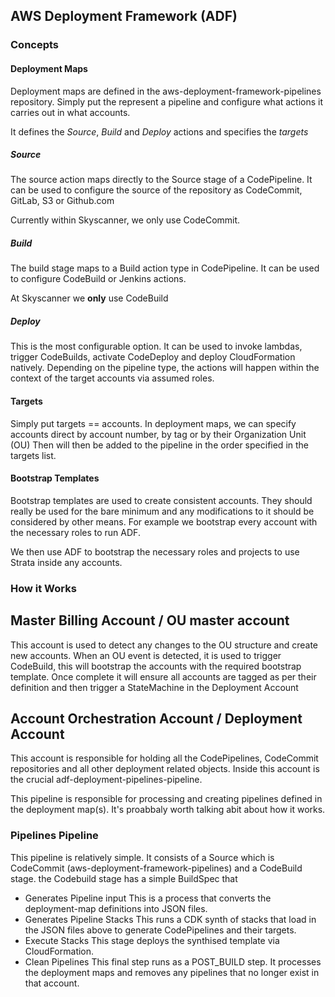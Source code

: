 ## AWS Deployment Framework (ADF)
### Concepts 

#### Deployment Maps
Deployment maps are defined in the aws-deployment-framework-pipelines repository. 
Simply put the represent a pipeline and configure what actions it carries out in what accounts. 

It defines the *Source*, *Build* and *Deploy* actions and specifies the *targets* 

##### Source 
The source action maps directly to the Source stage of a CodePipeline. 
It can be used to configure the source of the repository as CodeCommit, GitLab, S3 or Github.com 

Currently within Skyscanner, we only use CodeCommit. 

##### Build 
The build stage maps to a Build action type in CodePipeline. 
It can be used to configure CodeBuild or Jenkins actions. 

At Skyscanner we **only** use CodeBuild

##### Deploy 
This is the most configurable option. It can be used to invoke lambdas, trigger CodeBuilds, activate CodeDeploy and deploy CloudFormation natively.
Depending on the pipeline type, the actions will happen within the context of the target accounts via assumed roles. 

#### Targets
Simply put targets == accounts. In deployment maps, we can specify accounts direct by account number, by tag or by their Organization Unit (OU)
Then will then be added to the pipeline in the order specified in the targets list. 


#### Bootstrap Templates
Bootstrap templates are used to create consistent accounts. 
They should really be used for the bare minimum and any modifications to it should be considered by other means. For example we bootstrap every account with the necessary roles to run ADF. 

We then use ADF to bootstrap the necessary roles and projects to use Strata inside any accounts. 


### How it Works

## Master Billing Account / OU master account
This account is used to detect any changes to the OU structure and create new accounts. 
When an OU event is detected, it is used to trigger CodeBuild, this will bootstrap the accounts with the required bootstrap template. 
Once complete it will ensure all accounts are tagged as per their definition and then trigger a StateMachine in the Deployment Account

## Account Orchestration Account / Deployment Account 
This account is responsible for holding all the CodePipelines, CodeCommit repositories and all other deployment related objects. 
Inside this account is the crucial adf-deployment-pipelines-pipeline. 

This pipeline is responsible for processing and creating pipelines defined in the deployment map(s). It's proabbaly worth talking abit about how it works. 

### Pipelines Pipeline
This pipeline is relatively simple. It consists of a Source which is CodeCommit (aws-deployment-framework-pipelines) and a CodeBuild stage. 
the Codebuild stage has a simple BuildSpec that 
- Generates Pipeline input 
    This is a process that converts the deployment-map definitions into JSON files. 
- Generates Pipeline Stacks
    This runs a CDK synth of stacks that load in the JSON files above to generate CodePipelines and their targets. 
- Execute Stacks
    This stage deploys the synthised template via CloudFormation. 
- Clean Pipelines
    This final step runs as a POST_BUILD step. It processes the deployment maps and removes any pipelines that no longer exist in that account. 



